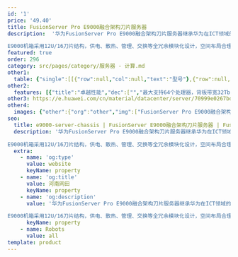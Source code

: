 ```yaml
---
id: '1'
price: '49.40'
title: FusionServer Pro E9000融合架构刀片服务器
description:  '华为FusionServer Pro E9000融合架构刀片服务器继承华为在ICT领域的多年技术积累，实现计算、存储、网络、管理的融合，支撑运营商、企业高端核心应用， 是虚拟化、关键业务、高性能计算的理想选择。

E9000机箱采用12U/16刀片结构，供电、散热、管理、交换等全冗余模块化设计，空间布局合理，利用率高，可安装于标准19英寸、深度1000mm及以上机柜。'
featured: true
order: 296
category: src/pages/category/服务器 - 计算.md
other1: 
  table: {"single":[[{"row":null,"col":null,"text":"型号"},{"row":null,"col":null,"text":"FusionServer Pro E9000"}],[{"row":null,"col":null,"text":"形态"},{"row":null,"col":null,"text":"12U刀片服务器机箱"}],[{"row":null,"col":null,"text":"刀片系统"},{"row":null,"col":null,"text":"16个半宽槽位或8个全宽槽位，支持全宽、半宽灵活组合"}],[{"row":null,"col":null,"text":"交换系统"},{"row":null,"col":null,"text":"可安装4个华为CX系列刀片交换模块，背板交换容量高达32Tbps，支持多种交换模块：\nCX110 GE交换模块：12×GE+4×10GE上行，32×GE下行\nCX116 GE直通模块：32×GE上行，32×GE下行\nCX210 8G FC交换模块：8 x 8G FC上行，16 x 8G FC下行\nCX220 16G FC交换模块：8 x 16G FC上行，16 x 16G FC下行\nCX310 10GE交换模块，支持FCoE接口：16×10GE上行，32×10GE下行\nCX311 10GE交换模块，支持FCoE、FC接口：16×10GE+8×8G FC上行，32×10GE下行\nCX318 10GE直通模块：32×10GE上行，32×10GE下行\nCX320 10GE交换模块：8×10GE+2×40GE上行，可选1个灵活接口卡，32×10GE下行\nCX611 InfiniBand交换模块(QDR 40Gbps，FDR 56Gbps)：18×QDR/FDR上行，16×QDR/FDR下行\nCX620/CX621 IB EDR交换模块：18×EDR上行，16×EDR下行\nCX710 40GE交换模块：8×40GE上行，16×40GE下行\nCX820 100G OPA交换模块：20×100G上行，16×100G下行\nCX912 多平面交换模块，支持FC接口：16×10GE+8×8G FC 上行，32×10GE+16×8G FC 下行\nCX916 多平面交换模块，支持FC接口：8×10GE/25GE+2×40GE+8×16G FC上行，可选1个灵活接口卡，32×10GE+16×16G FC下行"}],[{"row":null,"col":null,"text":"电源"},{"row":null,"col":null,"text":"6个3000W/2000W AC或6个2500W DC热插拔电源模块，支持N+N或N+M冗余配置"}],[{"row":null,"col":null,"text":"散热"},{"row":null,"col":null,"text":"14个热插拔风扇模块，支持N+1冗余\n支持液冷解决方案，节省能耗>40%，PUE≤1.1"}],[{"row":null,"col":null,"text":"管理"},{"row":null,"col":null,"text":"采用1+1冗余HMM管理模块，支持SNMP、IPMI，统一管理框内计算和交换设备，支持GUI、虚拟KVM、虚拟媒体、SOL、远程控制、硬件监控、智能电源、历史功耗等全方位管理功能；\n提供多框级联管理、图形化网络配置、无状态计算等增值管理特性"}],[{"row":null,"col":null,"text":"供电"},{"row":null,"col":null,"text":"110V/220V AC 或 -48V DC"}],[{"row":null,"col":null,"text":"工作温度"},{"row":null,"col":null,"text":"5ºC-40ºC，符合ASHRAE CLASS A3标准"}],[{"row":null,"col":null,"text":"产品认证"},{"row":null,"col":null,"text":"UL、CE、FCC、VCCI等"}],[{"row":null,"col":null,"text":"尺寸(宽x深x高)"},{"row":null,"col":null,"text":"442mm×840mm×530mm"}]]}
other2:
  features: [{"title":"卓越性能","dec":["","最大支持64个处理器，背板带宽32Tbit/s，支持40GE、IB EDR(100G)、OPA，可演进至100GE；全宽槽位最多可配置15个2.5英寸硬盘/12个NVMe SSD盘，存储容量业界领先。",""]},{"title":"融合架构","dec":["","计算、存储、网络、管理融合，散热、供电模块化设计；2路、4路计算节点动态扩展架构。",""]},{"title":"智能管理","dec":["","全生命周期智能运维，大幅提升部署及运维效率；标准化开放接口，支持Restful接口和IPMI V2.0规范，易于第三方管理软件无缝集成。",""]}]
other3: https://e.huawei.com/cn/material/datacenter/server/70999e0267bd4e46993e5f5a858fb6c5
other4:
  images: {"other":{"org":"other","img":["FusionServer Pro E9000融合架构刀片服务器.webp"]}}
seo:
  title: e9000-server-chassis | FusionServer E9000融合架构刀片服务器 | FusionServer刀片服务器 | FusionServer Pro智能服务器 | 服务器 - 计算 | 数据中心
  description: '华为FusionServer Pro E9000融合架构刀片服务器继承华为在ICT领域的多年技术积累，实现计算、存储、网络、管理的融合，支撑运营商、企业高端核心应用， 是虚拟化、关键业务、高性能计算的理想选择。

E9000机箱采用12U/16刀片结构，供电、散热、管理、交换等全冗余模块化设计，空间布局合理，利用率高，可安装于标准19英寸、深度1000mm及以上机柜。'
  extra:
    - name: 'og:type'
      value: website
      keyName: property
    - name: 'og:title'
      value: 河南网田
      keyName: property
    - name: 'og:description'
      value: '华为FusionServer Pro E9000融合架构刀片服务器继承华为在ICT领域的多年技术积累，实现计算、存储、网络、管理的融合，支撑运营商、企业高端核心应用， 是虚拟化、关键业务、高性能计算的理想选择。

E9000机箱采用12U/16刀片结构，供电、散热、管理、交换等全冗余模块化设计，空间布局合理，利用率高，可安装于标准19英寸、深度1000mm及以上机柜。'
      keyName: property
    - name: Robots
      value: all
template: product
---
```

